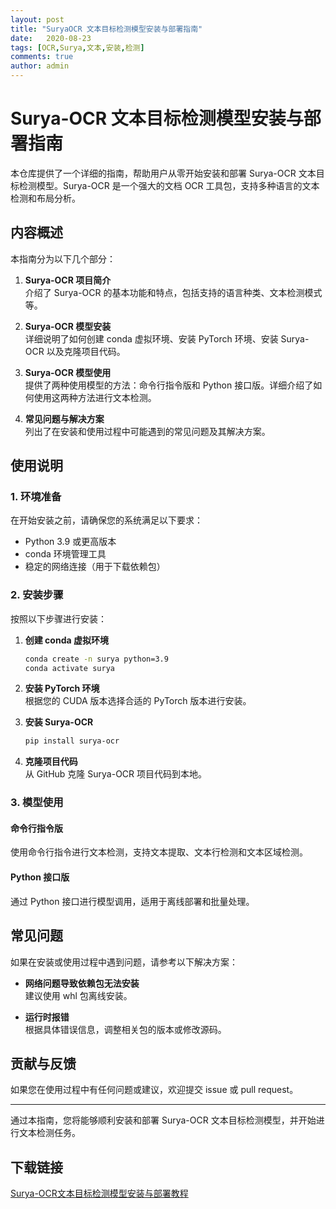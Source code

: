 ```yaml
---
layout: post
title: "SuryaOCR 文本目标检测模型安装与部署指南"
date:   2020-08-23
tags: [OCR,Surya,文本,安装,检测]
comments: true
author: admin
---
```

# Surya-OCR 文本目标检测模型安装与部署指南

本仓库提供了一个详细的指南，帮助用户从零开始安装和部署 Surya-OCR 文本目标检测模型。Surya-OCR 是一个强大的文档 OCR 工具包，支持多种语言的文本检测和布局分析。

## 内容概述

本指南分为以下几个部分：

1. **Surya-OCR 项目简介**  
   介绍了 Surya-OCR 的基本功能和特点，包括支持的语言种类、文本检测模式等。

2. **Surya-OCR 模型安装**  
   详细说明了如何创建 conda 虚拟环境、安装 PyTorch 环境、安装 Surya-OCR 以及克隆项目代码。

3. **Surya-OCR 模型使用**  
   提供了两种使用模型的方法：命令行指令版和 Python 接口版。详细介绍了如何使用这两种方法进行文本检测。

4. **常见问题与解决方案**  
   列出了在安装和使用过程中可能遇到的常见问题及其解决方案。

## 使用说明

### 1. 环境准备

在开始安装之前，请确保您的系统满足以下要求：
- Python 3.9 或更高版本
- conda 环境管理工具
- 稳定的网络连接（用于下载依赖包）

### 2. 安装步骤

按照以下步骤进行安装：

1. **创建 conda 虚拟环境**  
   ```bash
   conda create -n surya python=3.9
   conda activate surya
   ```

2. **安装 PyTorch 环境**  
   根据您的 CUDA 版本选择合适的 PyTorch 版本进行安装。

3. **安装 Surya-OCR**  
   ```bash
   pip install surya-ocr
   ```

4. **克隆项目代码**  
   从 GitHub 克隆 Surya-OCR 项目代码到本地。

### 3. 模型使用

#### 命令行指令版

使用命令行指令进行文本检测，支持文本提取、文本行检测和文本区域检测。

#### Python 接口版

通过 Python 接口进行模型调用，适用于离线部署和批量处理。

## 常见问题

如果在安装或使用过程中遇到问题，请参考以下解决方案：

- **网络问题导致依赖包无法安装**  
  建议使用 whl 包离线安装。

- **运行时报错**  
  根据具体错误信息，调整相关包的版本或修改源码。

## 贡献与反馈

如果您在使用过程中有任何问题或建议，欢迎提交 issue 或 pull request。

---

通过本指南，您将能够顺利安装和部署 Surya-OCR 文本目标检测模型，并开始进行文本检测任务。

## 下载链接

[Surya-OCR文本目标检测模型安装与部署教程](https://pan.quark.cn/s/e3d0ac9b2f00)